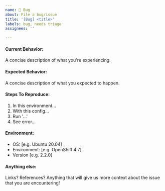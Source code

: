 ```yaml
---
name: 🐞 Bug
about: File a bug/issue
title: '[Bug] <title>'
labels: bug, needs triage
assignees: ''

---
```


<!--
Note: Please search to see if an issue already exists for the bug you encountered.
-->

#### Current Behavior:
A concise description of what you're experiencing.

#### Expected Behavior:
A concise description of what you expected to happen.

#### Steps To Reproduce:
1. In this environment...
2. With this config...
3. Run '...'
4. See error...

#### Environment:
- OS: [e.g. Ubuntu 20.04]
- Environment: [e.g. OpenShift 4.7]
- Version [e.g. 2.2.0]

#### Anything else:
Links? References? Anything that will give us more context about the issue that you are encountering!
